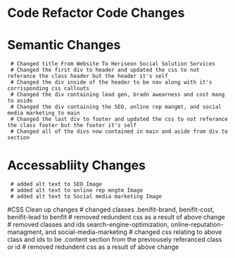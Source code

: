 # Code Refactor Code Changes
# Semantic Changes
     # Changed title From Website To Heriseon Social Solution Services 
     # Changed the first div to header and updated the css to not referance the class header but the header it's self
     # Changed the div inside of the header to be nav along with it's corrisponding css callouts
     # Changed the div containing lead gen, bradn awearness and cost mang to aside
     # Changed the div containing the SEO, online rep mangmt, and social media marketing to main
     # Changed the last div to footer and updated the css to not referance the class footer but the footer it's self
     # Changed all of the divs now contained in main and aside from div to section
# Accessabliity Changes
     # added alt text to SEO Image
     # added alt text to online rep mngtm Image
     # added alt text to Social media marketing Image
#CSS Clean up changes
     # changed classes .benifit-brand, benifit-cost, benifit-lead to benfit
     # removed redundent css as a result of above change
     # removed classes and ids search-engine-optimization, online-reputation-managment, and social-media-marketing
     # changed css relating to above class and ids to be .content section from the previousely referanced class or id
     # removed redundent css as a result of above change